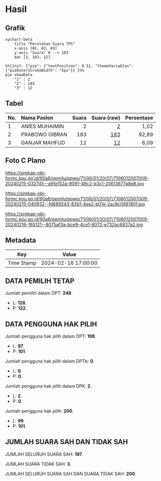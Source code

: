 # Hasil

## Grafik

```mermaid
xychart-beta
    title "Perolehan Suara TPS"
    x-axis [01, 02, 03]
    y-axis "Suara" 0 --> 183
    bar [2, 183, 12]
```

```mermaid
%%{init: {"pie": {"textPosition": 0.5}, "themeVariables": {"pieOuterStrokeWidth": "5px"}} }%%
pie showData
    "1" : 2
    "2" : 183
    "3" : 12
```

## Tabel

| No. | Nama Paslon    | Suara | Suara (raw) | Persentase |
|:--- |:-------------- | -----:| -----------:| ----------:|
| 1   | ANIES MUHAIMIN | 2     | [2][p-1]    | 1,02       |
| 2   | PRABOWO GIBRAN | 183   | [183][p-2]  | 92,89      |
| 3   | GANJAR MAHFUD  | 12    | [12][p-3]   | 6,09       |


[p-1]: https://github.com/gigit-pemilu/pemilu-2024-71-sulawesi-utara/blob/main/pilpres/hitung-suara/sub/71-sulawesi-utara/sub/06-minahasa-utara/sub/01-kema/sub/2007-kema-i/sub/009-tps/sub/paslon-1.txt
[p-2]: https://github.com/gigit-pemilu/pemilu-2024-71-sulawesi-utara/blob/main/pilpres/hitung-suara/sub/71-sulawesi-utara/sub/06-minahasa-utara/sub/01-kema/sub/2007-kema-i/sub/009-tps/sub/paslon-2.txt
[p-3]: https://github.com/gigit-pemilu/pemilu-2024-71-sulawesi-utara/blob/main/pilpres/hitung-suara/sub/71-sulawesi-utara/sub/06-minahasa-utara/sub/01-kema/sub/2007-kema-i/sub/009-tps/sub/paslon-3.txt

## Foto C Plano

https://sirekap-obj-formc.kpu.go.id/90a6/pemilu/ppwp/71/06/01/20/07/7106012007009-20240215-032745--a91e152a-9091-49c2-b3c1-20613677a8e8.jpg

https://sirekap-obj-formc.kpu.go.id/90a6/pemilu/ppwp/71/06/01/20/07/7106012007009-20240215-040932--fd689243-82b1-4ae2-b01e-2ac8c068180f.jpg

https://sirekap-obj-formc.kpu.go.id/90a6/pemilu/ppwp/71/06/01/20/07/7106012007009-20240216-165121--8075af3a-bce9-4ce1-8072-e732ac6837a2.jpg


## Metadata

| Key        | Value               |
| ---------- | ------------------- |
| Time Stamp | 2024-02-16 17:00:00 |


## DATA PEMILIH TETAP

Jumlah pemilih dalam DPT: **248**.
 * L: **126**.
 * P: **122**.

## DATA PENGGUNA HAK PILIH

Jumlah pengguna hak pilih dalam DPT: **198**.
 * L: **97**.
 * P: **101**.

Jumlah pengguna hak pilih dalam DPTb: **0**.
 * L: **0**.
 * P: **0**.

Jumlah pengguna hak pilih dalam DPK: **2**.
 * L: **2**.
 * P: **0**.

Jumlah pengguna hak pilih: **200**.
 * L: **99**.
 * P: **101**.

## JUMLAH SUARA SAH DAN TIDAK SAH

JUMLAH SELURUH SUARA SAH: **197**.

JUMLAH SUARA TIDAK SAH: **3**.

JUMLAH SELURUH SUARA SAH DAN SUARA TIDAK SAH: **200**.


